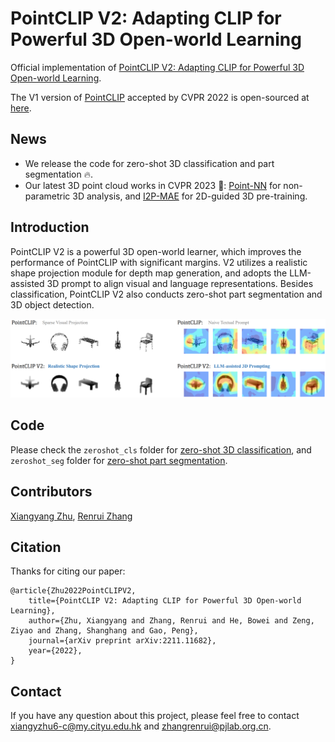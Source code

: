 # PointCLIP V2: Adapting CLIP for Powerful 3D Open-world Learning

Official implementation of [PointCLIP V2: Adapting CLIP for Powerful 3D Open-world Learning](https://arxiv.org/abs/2211.11682).

The V1 version of [PointCLIP](https://openaccess.thecvf.com/content/CVPR2022/papers/Zhang_PointCLIP_Point_Cloud_Understanding_by_CLIP_CVPR_2022_paper.pdf) accepted by CVPR 2022 is open-sourced at [here](https://github.com/ZrrSkywalker/PointCLIP).

## News
* We release the code for zero-shot 3D classification and part segmentation 🔥.
* Our latest 3D point cloud works in CVPR 2023 🚀: [Point-NN](https://github.com/ZrrSkywalker/Point-NN) for non-parametric 3D analysis, and [I2P-MAE](https://github.com/ZrrSkywalker/I2P-MAE) for 2D-guided 3D pre-training.

## Introduction
PointCLIP V2 is a powerful 3D open-world learner, which improves the performance of PointCLIP with significant margins. V2 utilizes a realistic shape projection module for depth map generation, and adopts the LLM-assisted 3D prompt to align visual and language representations. Besides classification, PointCLIP V2 also conducts zero-shot part segmentation and 3D object detection.


<!-- Examples of the synthesized depth map and attention map: -->
![Depth and Attention Map](figs/depth_attention_map.png)


<!-- The whole framework of PointCLIP V2: -->
<!-- ![Whole Framework](figs/whole_framework.png) -->


## Code

Please check the `zeroshot_cls` folder for [zero-shot 3D classification](https://github.com/yangyangyang127/PointCLIP_V2/tree/main/zeroshot_cls), and `zeroshot_seg` folder for [zero-shot part segmentation](https://github.com/yangyangyang127/PointCLIP_V2/tree/main/zeroshot_seg).

## Contributors
[Xiangyang Zhu](https://github.com/yangyangyang127), [Renrui Zhang](https://github.com/ZrrSkywalker)


## Citation
Thanks for citing our paper:

```
@article{Zhu2022PointCLIPV2,
    title={PointCLIP V2: Adapting CLIP for Powerful 3D Open-world Learning},
    author={Zhu, Xiangyang and Zhang, Renrui and He, Bowei and Zeng, Ziyao and Zhang, Shanghang and Gao, Peng},
    journal={arXiv preprint arXiv:2211.11682},
    year={2022},
}
```

## Contact
If you have any question about this project, please feel free to contact xiangyzhu6-c@my.cityu.edu.hk and zhangrenrui@pjlab.org.cn.

